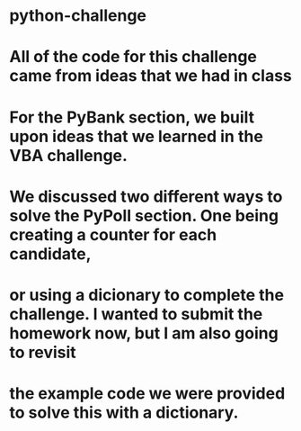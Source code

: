# python-challenge
# All of the code for this challenge came from ideas that we had in class
# For the PyBank section, we built upon ideas that we learned in the VBA challenge.
# We discussed two different ways to solve the PyPoll section. One being creating a counter for each candidate,
# or using a dicionary to complete the challenge. I wanted to submit the homework now, but I am also going to revisit
# the example code we were provided to solve this with a dictionary. 